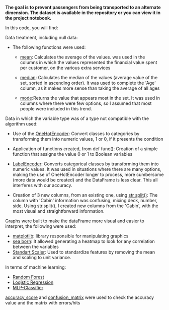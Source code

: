 **The goal is to prevent passengers from being transported to an alternate dimension. The dataset is available in the repository or you can view it in the project notebook.**


In this code, you will find:

Data treatment, including null data:
  - The following functions were used:
    - [mean](https://pandas.pydata.org/docs/reference/api/pandas.DataFrame.mean.html): Calculates the average of the values. was used in the columns in which the values ​​represented the financial value spent per customer, on the various extra services
      
    - [median](https://pandas.pydata.org/docs/reference/api/pandas.DataFrame.median.html): Calculates the median of the values ​​(average value of the set, sorted in ascending order). It was used to complete the 'Age' column, as it makes more sense than taking the average of all ages
    
    - [mode](https://pandas.pydata.org/docs/reference/api/pandas.DataFrame.mode.html):Returns the value that appears most in the set. It was used in columns where there were few options, so I assumed that most people were included in this trend.


Data in which the variable type was of a type not compatible with the algorithm used:

  - Use of the [OneHotEncoder](https://scikit-learn.org/stable/modules/generated/sklearn.preprocessing.OneHotEncoder.html):
  Convert classes to categories by transforming them into numeric values, 1 or 0, if it presents the condition
      
  - Application of functions created, from def func(): Creation of a simple function that assigns the value 0 or 1 to Boolean variables
   
  - [LabelEncoder](https://scikit-learn.org/stable/modules/generated/sklearn.preprocessing.LabelEncoder.html): 
    Converts categorical classes by transforming them into numeric values. It was used in situations where there are many options, making the use of OneHotEncoder longer to process, more cumbersome (more data would be created) and the DataFrame is less clear. This all interferes with our accuracy.

  - Creation of 3 new columns, from an existing one, using [str split()]():
    The column with 'Cabin' information was confusing, mixing deck, number, side. Using str.split(), I created new columns from the 'Cabin', with the most visual and straightforward information.


    
Graphs were built to make the dataFrame more visual and easier to interpret, the following were used:

  - [matplotlib](https://matplotlib.org/stable/api/_as_gen/matplotlib.pyplot.subplots.html#matplotlib.pyplot.subplots): library responsible for manipulating graphics
  - [sea born](https://seaborn.pydata.org/api.html): It allowed generating a heatmap to look for any correlation between the variables
  - [Standart Scaler](https://scikit-learn.org/stable/modules/generated/sklearn.preprocessing.StandardScaler.html): Used to standardize features by removing the mean and scaling to unit variance.




In terms of machine learning:

  - [Random Forest](https://scikit-learn.org/stable/modules/generated/sklearn.ensemble.RandomForestClassifier.html)
  - [Logistic Regression](https://scikit-learn.org/stable/modules/generated/sklearn.linear_model.LogisticRegression.html)
  - [MLP-Classifier](https://scikit-learn.org/stable/modules/generated/sklearn.neural_network.MLPClassifier.html)


  
[accuracy_score](https://scikit-learn.org/stable/modules/generated/sklearn.metrics.accuracy_score.html) and [confusion_matrix](https://scikit-learn.org/stable/modules/generated/sklearn.metrics.confusion_matrix.html) were used to check the accuracy value and the matrix with errors/hits
